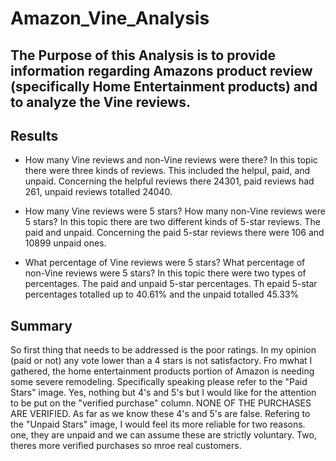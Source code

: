 # Amazon_Vine_Analysis

## The Purpose of this Analysis is to provide information regarding Amazons product review (specifically Home Entertainment products) and to analyze the Vine reviews. 

## Results

  - How many Vine reviews and non-Vine reviews were there?
  In this topic there were three kinds of reviews.  This included the helpul, paid, and unpaid. Concerning the helpful reviews there 24301, paid reviews had 261, unpaid     reviews totalled 24040. 
  
  - How many Vine reviews were 5 stars? How many non-Vine reviews were 5 stars?
  In this topic there are two different kinds of 5-star reviews. The paid and unpaid. Concerning the paid 5-star reviews there were 106 and 10899 unpaid ones. 

  - What percentage of Vine reviews were 5 stars? What percentage of non-Vine reviews were 5 stars?
  In this topic there were two types of percentages.  The paid and unpaid 5-star percentages.  Th epaid 5-star percentages totalled up to 40.61% and the unpaid totalled 45.33%

## Summary
  So first thing that needs to be addressed is the poor ratings.  In my opinion (paid or not) any vote lower than a 4 stars is not satisfactory.  Fro mwhat I gathered, the home entertainment products portion of Amazon is needing some severe remodeling.  Specifically speaking please refer to the "Paid Stars" image.  Yes, nothing but 4's and 5's but I would like for the attention to be put on the "verified purchase" column. NONE OF THE PURCHASES ARE VERIFIED.  As far as we know these 4's and 5's are false. Refering to the "Unpaid Stars" image, I would feel its more reliable for two reasons. one, they are unpaid and we can assume these are strictly voluntary. Two, theres more verified purchases so mroe real customers. 
